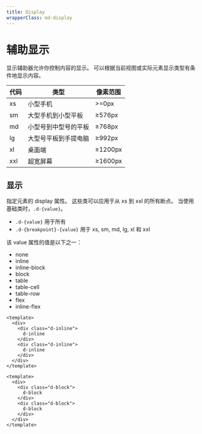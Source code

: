 ```yaml
---
title: Display
wrapperClass: md-display
---
```


# 辅助显示

显示辅助器允许你控制内容的显示。 可以根据当前视图或实际元素显示类型有条件地显示内容。

| 代码 | 类型                 | 像素范围 |
| ---- | -------------------- | -------- |
| xs   | 小型手机             | >=0px   |
| sm   | 大型手机到小型平板   | ≥576px   |
| md   | 小型号到中型号的平板 | ≥768px   |
| lg   | 大型号平板到手提电脑 | ≥992px   |
| xl   | 桌面端               | ≥1200px  |
| xxl  | 超宽屏幕             | ≥1600px  |


## 显示

指定元素的 display 属性。 这些类可以应用于从 xs 到 xxl 的所有断点。 当使用基础类时，<code>.d-{value}</code>。

- <code>.d-{value}</code> 用于所有
- <code>.d-{breakpoint}-{value}</code> 用于 xs, sm, md, lg, xl 和 xxl

该 value 属性的值是以下之一：

- none
- inline
- inline-block
- block
- table
- table-cell
- table-row
- flex
- inline-flex

```vue demo
<template>
  <div>
    <div class="d-inline">
      d-inline
    </div>
    <div class="d-inline">
      d-inline
    </div>
  </div>
</template>
```

```vue demo
<template>
  <div>
    <div class="d-block">
      d-block
    </div>
    <div class="d-block">
      d-block
    </div>
  </div>
</template>
```

